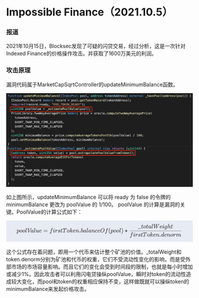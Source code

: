 # Impossible Finance（2021.10.5）

### 报道

2021年10月15日，Blocksec发现了可疑的闪贷交易，经过分析，这是一次针对Indexed Finance的价格操作攻击。并获取了1600万美元的利润。

### 攻击原理

漏洞代码属于MarketCapSqrtController的updateMinimumBalance函数。

![](../.gitbook/assets/wps24.png)

如上图所示，updateMinimumBalance 可以将 ready 为 false 的令牌的 minimumBalance 更改为 poolValue 的 1/100。 poolValue 的计算是漏洞的关键。PoolValue的计算公式如下：

![](../.gitbook/assets/wps25.png)

这个公式存在着问题，即用一个代币来估计整个矿池的价值。\_totalWeight和token.denorm分别为矿池和代币的权重，它们不受流动性变化的影响，而是受外部市场的市场容量影响。而且它们的变化会受到时间段的限制，也就是每小时增加或减少1%。因此攻击者可以利用闪电贷操纵poolValue，瞬时对token的流动性造成较大变化，而pool和token的权重相应保持不变，这样做既就可以操纵token的minimumBalance来发起价格攻击。
